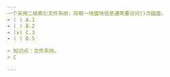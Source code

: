 ```yaml
---
一个采用二级索引文件系统，存取一块盘块信息通常要访问()次磁盘。
- ( ) A.1 
- ( ) B.2 
- (x) C.3 
- ( ) D.5

> 知识点：文件系统。
> C

---
```

